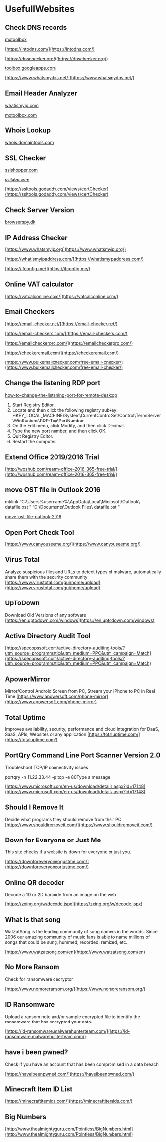 # UsefullWebsites

## Check DNS records
[mxtoolbox](https://mxtoolbox.com/)

[https://intodns.com/](https://intodns.com/)

[https://dnschecker.org/)(https://dnschecker.org/)

[toolbox.googleapps.com](https://toolbox.googleapps.com/apps/checkmx/)

[https://www.whatsmydns.net/](https://www.whatsmydns.net/)

## Email Header Analyzer

[whatismyip.com](https://www.whatismyip.com/email-header-analyzer/)


[mxtoolbox.com](https://mxtoolbox.com/EmailHeaders.aspx)

## Whois Lookup
[whois.domaintools.com](http://whois.domaintools.com/)

## SSL Checker
[sslshopper.com](https://www.sslshopper.com/ssl-checker.html)

[ssllabs.com](https://www.ssllabs.com/ssltest/)

[https://ssltools.godaddy.com/views/certChecker](https://ssltools.godaddy.com/views/certChecker)

## Check Server Version
[browserspy.dk](http://browserspy.dk/)

## IP Address Checker

[https://www.whatsmyip.org](https://www.whatsmyip.org/)

[https://whatismyipaddress.com/](https://whatismyipaddress.com/)

[https://ifconfig.me/](https://ifconfig.me/)

## Online VAT calculator

[https://vatcalconline.com/](https://vatcalconline.com/)

## Email Checkers

[https://email-checker.net/](https://email-checker.net/)

[https://email-checkers.com/](https://email-checkers.com/)

[https://emailcheckerpro.com/](https://emailcheckerpro.com/)

[https://checkeremail.com/](https://checkeremail.com/)

[https://www.bulkemailchecker.com/free-email-checker/](https://www.bulkemailchecker.com/free-email-checker/)

## Change the listening RDP port
[how-to-change-the-listening-port-for-remote-desktop](https://support.microsoft.com/en-us/help/306759/how-to-change-the-listening-port-for-remote-desktop)

1. Start Registry Editor.
2. Locate and then click the following registry subkey:
    HKEY_LOCAL_MACHINE\System\CurrentControlSet\Control\TermiServer\WinStations\RDP-Tcp\PortNumber
3. On the Edit menu, click Modify, and then click Decimal.
4. Type the new port number, and then click OK.
5. Quit Registry Editor.
6. Restart the computer.

## Extend Office 2019/2016 Trial
[http://woshub.com/rearm-office-2016-365-free-trial/](http://woshub.com/rearm-office-2016-365-free-trial/)

## move OST file in Outlook 2016

mklink “C:\Users\%username%\AppData\Local\Microsoft\Outlook\ datafile.ost ” “D:\Documents\Outlook Files\ datafile.ost “

[move-ost-file-outlook-2016](https://www.sfware.com/blog/move-ost-file-outlook-2016)

## Open Port Check Tool
[https://www.canyouseeme.org/](https://www.canyouseeme.org/)

## Virus Total
Analyze suspicious files and URLs to detect types of malware, automatically share them with the security community
[https://www.virustotal.com/gui/home/upload](https://www.virustotal.com/gui/home/upload)

## UpToDown
Download Old Versions of any software [https://en.uptodown.com/windows](https://en.uptodown.com/windows)

## Active Directory Audit Tool

[https://specopssoft.com/active-directory-auditing-tools/?utm_source=programmatic&utm_medium=PPC&utm_campaign=Match](https://specopssoft.com/active-directory-auditing-tools/?utm_source=programmatic&utm_medium=PPC&utm_campaign=Match)

## ApowerMirror

Mirror/Control Android Screen from PC, Stream your iPhone to PC in Real Time
[https://www.apowersoft.com/phone-mirror](https://www.apowersoft.com/phone-mirror)

## Total Uptime

Improves availability, security, performance and cloud integration for DaaS, SaaS, APIs, Websites or any application
[https://totaluptime.com/](https://totaluptime.com/)

## PortQry Command Line Port Scanner Version 2.0
Troubleshoot TCP/IP connectivity issues

portqry -n 11.22.33.44 -p tcp -e 80Type a message


[https://www.microsoft.com/en-us/download/details.aspx?id=17148](https://www.microsoft.com/en-us/download/details.aspx?id=17148)

## Should I Remove It
Decide what programs they should remove from their PC.
[https://www.shouldiremoveit.com/](https://www.shouldiremoveit.com/)

## Down for Everyone or Just Me
This site checks if a website is down for everyone or just you.

[https://downforeveryoneorjustme.com/](https://downforeveryoneorjustme.com/)

## Online QR decoder
Decode a 1D or 2D barcode from an image on the web

[https://zxing.org/w/decode.jspx](https://zxing.org/w/decode.jspx)

## What is that song
WatZatSong is the leading community of song namers in the worlds. Since 2006 our amazing community of music fans is able to name millions of songs that could be sung, hummed, recorded, remixed, etc.

[https://www.watzatsong.com/en](https://www.watzatsong.com/en)

## No More Ransom
Check for ransomware decryptor

[https://www.nomoreransom.org/](https://www.nomoreransom.org/)


## ID Ransomware
Upload a ransom note and/or sample encrypted file to identify the ransomware that has encrypted your data.

[https://id-ransomware.malwarehunterteam.com/](https://id-ransomware.malwarehunterteam.com/)

## have i been pwned?
Check if you have an account that has been compromised in a data breach

[https://haveibeenpwned.com/](https://haveibeenpwned.com/)

## Minecraft Item ID List

[https://minecraftitemids.com/](https://minecraftitemids.com/)

## Big Numbers

[http://www.thealmightyguru.com/Pointless/BigNumbers.html](http://www.thealmightyguru.com/Pointless/BigNumbers.html)